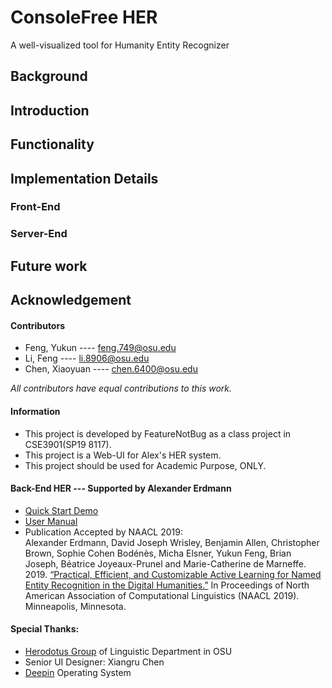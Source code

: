 # ConsoleFree HER
A well-visualized tool for Humanity Entity Recognizer

## Background
## Introduction
## Functionality








## Implementation Details
### Front-End
### Server-End

## Future work







## Acknowledgement
#### Contributors
* Feng, Yukun ---- feng.749@osu.edu  
* Li, Feng ---- li.8906@osu.edu  
* Chen, Xiaoyuan ---- chen.6400@osu.edu

*All contributors have equal contributions to this work.*

#### Information
* This project is developed by FeatureNotBug as a class project in CSE3901(SP19 8117).
* This project is a Web-UI for Alex's HER system.  
* This project should be used for Academic Purpose, ONLY.  
#### Back-End HER --- Supported by Alexander Erdmann
* [Quick Start Demo](https://github.com/alexerdmann/HER)
* [User Manual](https://github.com/alexerdmann/HER/blob/master/Scripts/Docs/Manual.md)
* Publication Accepted by NAACL 2019:  
Alexander Erdmann, David Joseph Wrisley, Benjamin Allen, Christopher Brown, Sophie Cohen Bodénès, Micha Elsner, Yukun Feng, Brian Joseph, Béatrice Joyeaux-Prunel and Marie-Catherine de Marneffe. 2019. [“Practical, Efficient, and Customizable Active Learning for Named Entity Recognition in the Digital Humanities.”](https://github.com/alexerdmann/HER/blob/master/HER_NAACL2019_preprint.pdf) In Proceedings of North American Association of Computational Linguistics (NAACL 2019). Minneapolis, Minnesota.

#### Special Thanks:
* [Herodotus Group](https://u.osu.edu/herodotos/) of Linguistic Department in OSU
* Senior UI Designer: Xiangru Chen
* [Deepin](https://www.deepin.org/en/) Operating System